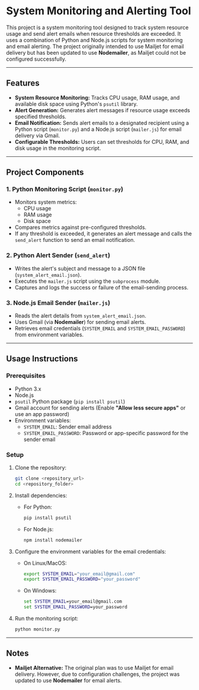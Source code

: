# System Monitoring and Alerting Tool

This project is a system monitoring tool designed to track system resource usage and send alert emails when resource thresholds are exceeded. It uses a combination of Python and Node.js scripts for system monitoring and email alerting. The project originally intended to use Mailjet for email delivery but has been updated to use **Nodemailer**, as Mailjet could not be configured successfully.

---

## Features

- **System Resource Monitoring:** Tracks CPU usage, RAM usage, and available disk space using Python's `psutil` library.
- **Alert Generation:** Generates alert messages if resource usage exceeds specified thresholds.
- **Email Notification:** Sends alert emails to a designated recipient using a Python script (`monitor.py`) and a Node.js script (`mailer.js`) for email delivery via Gmail.
- **Configurable Thresholds:** Users can set thresholds for CPU, RAM, and disk usage in the monitoring script.

---

## Project Components

### 1. **Python Monitoring Script (`monitor.py`)**
   - Monitors system metrics:
     - CPU usage
     - RAM usage
     - Disk space
   - Compares metrics against pre-configured thresholds.
   - If any threshold is exceeded, it generates an alert message and calls the `send_alert` function to send an email notification.

### 2. **Python Alert Sender (`send_alert`)**
   - Writes the alert's subject and message to a JSON file (`system_alert_email.json`).
   - Executes the `mailer.js` script using the `subprocess` module.
   - Captures and logs the success or failure of the email-sending process.

### 3. **Node.js Email Sender (`mailer.js`)**
   - Reads the alert details from `system_alert_email.json`.
   - Uses Gmail (via **Nodemailer**) for sending email alerts.
   - Retrieves email credentials (`SYSTEM_EMAIL` and `SYSTEM_EMAIL_PASSWORD`) from environment variables.

---

## Usage Instructions

### Prerequisites
- Python 3.x
- Node.js
- `psutil` Python package (`pip install psutil`)
- Gmail account for sending alerts (Enable **"Allow less secure apps"** or use an app password)
- Environment variables:
  - `SYSTEM_EMAIL`: Sender email address
  - `SYSTEM_EMAIL_PASSWORD`: Password or app-specific password for the sender email

### Setup
1. Clone the repository:
   ```bash
   git clone <repository_url>
   cd <repository_folder>
   ```

2. Install dependencies:
   - For Python:
     ```bash
     pip install psutil
     ```
   - For Node.js:
     ```bash
     npm install nodemailer
     ```

3. Configure the environment variables for the email credentials:
   - On Linux/MacOS:
     ```bash
     export SYSTEM_EMAIL="your_email@gmail.com"
     export SYSTEM_EMAIL_PASSWORD="your_password"
     ```
   - On Windows:
     ```cmd
     set SYSTEM_EMAIL=your_email@gmail.com
     set SYSTEM_EMAIL_PASSWORD=your_password
     ```

4. Run the monitoring script:
   ```bash
   python monitor.py
   ```

---

## Notes

- **Mailjet Alternative:** The original plan was to use Mailjet for email delivery. However, due to configuration challenges, the project was updated to use **Nodemailer** for email alerts.
